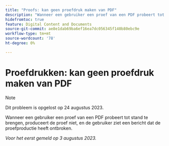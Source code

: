 ```yaml
---
title: "Proofs: kan geen proefdruk maken van PDF"
description: "Wanneer een gebruiker een proef van een PDF probeert tot stand te brengen, produceert de proef niet, en de gebruiker ziet een bericht dat de proefproductie heeft ontbroken."
hidefromtoc: true
feature: Digital Content and Documents
source-git-commit: ae8e1dab69ba6ef16ea7dc056345f140b80ebc9e
workflow-type: tm+mt
source-wordcount: '78'
ht-degree: 0%

---
```



# Proefdrukken: kan geen proefdruk maken van PDF

<!--WF and WFP TOCs-->

>[!NOTE]
>
>Dit probleem is opgelost op 24 augustus 2023.

Wanneer een gebruiker een proef van een PDF probeert tot stand te brengen, produceert de proef niet, en de gebruiker ziet een bericht dat de proefproductie heeft ontbroken.

_Voor het eerst gemeld op 3 augustus 2023._